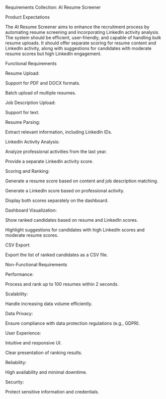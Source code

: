 Requirements Collection: AI Resume Screener

Product Expectations

The AI Resume Screener aims to enhance the recruitment process by automating resume screening and incorporating LinkedIn activity analysis. The system should be efficient, user-friendly, and capable of handling bulk resume uploads. It should offer separate scoring for resume content and LinkedIn activity, along with suggestions for candidates with moderate resume scores but high LinkedIn engagement.

Functional Requirements

Resume Upload:

Support for PDF and DOCX formats.

Batch upload of multiple resumes.

Job Description Upload:

Support for text.

Resume Parsing:

Extract relevant information, including LinkedIn IDs.

LinkedIn Activity Analysis:

Analyze professional activities from the last year.

Provide a separate LinkedIn activity score.

Scoring and Ranking:

Generate a resume score based on content and job description matching.

Generate a LinkedIn score based on professional activity.

Display both scores separately on the dashboard.

Dashboard Visualization:

Show ranked candidates based on resume and LinkedIn scores.

Highlight suggestions for candidates with high LinkedIn scores and moderate resume scores.

CSV Export:

Export the list of ranked candidates as a CSV file.

Non-Functional Requirements

Performance:

Process and rank up to 100 resumes within 2 seconds.

Scalability:

Handle increasing data volume efficiently.

Data Privacy:

Ensure compliance with data protection regulations (e.g., GDPR).

User Experience:

Intuitive and responsive UI.

Clear presentation of ranking results.

Reliability:

High availability and minimal downtime.

Security:

Protect sensitive information and credentials.